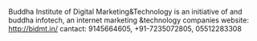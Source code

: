 Buddha Institute of Digital Marketing\&Technology is an initiative of
and buddha infotech, an internet marketing \&technology companies
website: <http://bidmt.in/> cantact: 9145664605, +91-7235072805,
05512283308
